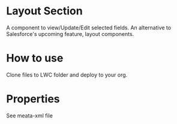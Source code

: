 # Layout Section
A component to view/Update/Edit selected fields. An alternative to Salesforce's upcoming feature, layout components. 

# How to use
Clone files to LWC folder and deploy to your org.

# Properties
See meata-xml file
